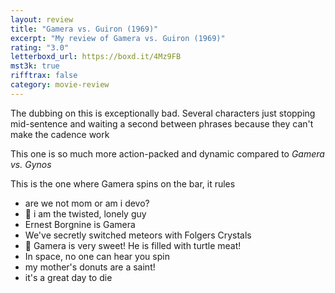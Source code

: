 ```yaml
---
layout: review
title: "Gamera vs. Guiron (1969)"
excerpt: "My review of Gamera vs. Guiron (1969)"
rating: "3.0"
letterboxd_url: https://boxd.it/4Mz9FB
mst3k: true
rifftrax: false
category: movie-review
---
```


The dubbing on this is exceptionally bad. Several characters just stopping mid-sentence and waiting a second between phrases because they can't make the cadence work

This one is so much more action-packed and dynamic compared to <i>Gamera vs. Gynos</i>

This is the one where Gamera spins on the bar, it rules

- are we not mom or am i devo?
- 🎵 i am the twisted, lonely guy
- Ernest Borgnine is Gamera
- We've secretly switched meteors with Folgers Crystals
- 🎵 Gamera is very sweet! He is filled with turtle meat!
- In space, no one can hear you spin
- my mother's donuts are a saint!
- it's a great day to die
